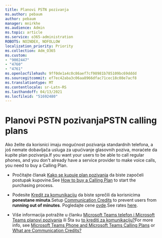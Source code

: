 ```yaml
---
title: Planovi PSTN pozivanja
ms.author: pebaum
author: pebaum
manager: mnirkhe
ms.audience: Admin
ms.topic: article
ms.service: o365-administration
ROBOTS: NOINDEX, NOFOLLOW
localization_priority: Priority
ms.collection: Adm_O365
ms.custom:
- "9002447"
- "4760"
- "4761"
ms.openlocfilehash: 9ff0de1a4c0c86aef7cf98981b785109bc69dddd
ms.sourcegitcommit: ef7ec42aba3c06aa8966dfac71cec18c08e7acf8
ms.translationtype: MT
ms.contentlocale: sr-Latn-RS
ms.lasthandoff: 04/13/2021
ms.locfileid: "51692480"
---
```

# <a name="pstn-calling-plans"></a><span data-ttu-id="08445-102">Planovi PSTN pozivanja</span><span class="sxs-lookup"><span data-stu-id="08445-102">PSTN calling plans</span></span>

<span data-ttu-id="08445-103">Ako želite da korisnici imaju mogućnost pozivanja standardnih telefona, a još nemate dobavljača usluga za upućivanje glasovnih poziva, moraćete da kupite plan pozivanja.</span><span class="sxs-lookup"><span data-stu-id="08445-103">If you want your users to be able to call regular phones, and you don't already have a service provider to make voice calls, you need to buy a Calling Plan.</span></span>

- <span data-ttu-id="08445-104">Pročitajte članak [Kako se kupuje plan pozivanja](https://docs.microsoft.com/MicrosoftTeams/calling-plans-for-office-365) da biste započeli postupak kupovine.</span><span class="sxs-lookup"><span data-stu-id="08445-104">See [How to buy a Calling Plan](https://docs.microsoft.com/MicrosoftTeams/calling-plans-for-office-365) to start the purchasing process.</span></span>

- <span data-ttu-id="08445-105">Podesite [Kredit za komunikaciju](https://docs.microsoft.com/microsoftteams/set-up-communications-credits-for-your-organization) da biste sprečili da korisnicima **ponestane minuta**.</span><span class="sxs-lookup"><span data-stu-id="08445-105">Setup [Communication Credits](https://docs.microsoft.com/microsoftteams/set-up-communications-credits-for-your-organization) to prevent users from **running out of minutes**.</span></span> <span data-ttu-id="08445-106">Pogledajte cene [ovde](https://products.office.com/microsoft-teams/voice-calling).</span><span class="sxs-lookup"><span data-stu-id="08445-106">See rates [here](https://products.office.com/microsoft-teams/voice-calling).</span></span> 

- <span data-ttu-id="08445-107">Više informacija potražite u članku [Microsoft Teams telefon i Microsoft Teams planovi pozivanja](https://docs.microsoft.com/MicrosoftTeams/calling-plan-landing-page) ili Šta su [to krediti za komunikaciju?](https://docs.microsoft.com/microsoftteams/what-are-communications-credits)</span><span class="sxs-lookup"><span data-stu-id="08445-107">For more info, see [Microsoft Teams Phone and Microsoft Teams Calling Plans](https://docs.microsoft.com/MicrosoftTeams/calling-plan-landing-page) or [What are Communication Credits?](https://docs.microsoft.com/microsoftteams/what-are-communications-credits)</span></span>
